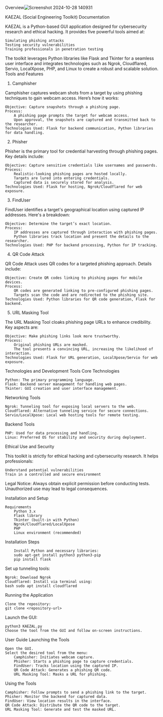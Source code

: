 Overview![Screenshot 2024-10-28 140931](https://github.com/user-attachments/assets/4199ded4-c188-4ba4-92b6-374cc3fba1ca)

KAEZAL (Social Engineering Toolkit) Documentation

KAEZAL is a Python-based GUI application designed for cybersecurity research and ethical hacking. It provides five powerful tools aimed at:

    Simulating phishing attacks
    Testing security vulnerabilities
    Training professionals in penetration testing

The toolkit leverages Python libraries like Flask and Tkinter for a seamless user interface and integrates technologies such as Ngrok, Cloudflared, Servio, LocalXpose, PHP, and Linux to create a robust and scalable solution.
Tools and Features
1. Camphisher

Camphisher captures webcam shots from a target by using phishing techniques to gain webcam access. Here’s how it works:

    Objective: Capture snapshots through a phishing page.
    Process:
        A phishing page prompts the target for webcam access.
        Upon approval, the snapshots are captured and transmitted back to the researcher.
    Technologies Used: Flask for backend communication, Python libraries for data handling.

2. Phisher

Phisher is the primary tool for credential harvesting through phishing pages. Key details include:

    Objective: Capture sensitive credentials like usernames and passwords.
    Process:
        Realistic-looking phishing pages are hosted locally.
        Targets are lured into entering credentials.
        Captured data is securely stored for analysis.
    Technologies Used: Flask for hosting, Ngrok/Cloudflared for web exposure.

3. FindUser

FindUser identifies a target's geographical location using captured IP addresses. Here's a breakdown:

    Objective: Determine the target’s exact location.
    Process:
        IP addresses are captured through interaction with phishing pages.
        Python libraries track location and present the details to the researcher.
    Technologies Used: PHP for backend processing, Python for IP tracking.

4. QR Code Attack

QR Code Attack uses QR codes for a targeted phishing approach. Details include:

    Objective: Create QR codes linking to phishing pages for mobile devices.
    Process:
        QR codes are generated linking to pre-configured phishing pages.
        Targets scan the code and are redirected to the phishing site.
    Technologies Used: Python libraries for QR code generation, Flask for backend.

5. URL Masking Tool

The URL Masking Tool cloaks phishing page URLs to enhance credibility. Key aspects are:

    Objective: Make phishing links look more trustworthy.
    Process:
        Original phishing URLs are masked.
        The tool presents a convincing URL, increasing the likelihood of interaction.
    Technologies Used: Flask for URL generation, LocalXpose/Servio for web exposure.

Technologies and Development Tools
Core Technologies

    Python: The primary programming language.
    Flask: Backend server management for handling web pages.
    Tkinter: GUI creation and user interface management.

Networking Tools

    Ngrok: Tunneling tool for exposing local servers to the web.
    Cloudflared: Alternative tunneling service for secure connections.
    Servio/LocalXpose: Local web hosting tools for remote testing.

Backend Tools

    PHP: Used for data processing and handling.
    Linux: Preferred OS for stability and security during deployment.

Ethical Use and Security

This toolkit is strictly for ethical hacking and cybersecurity research. It helps professionals:

    Understand potential vulnerabilities
    Train in a controlled and secure environment

Legal Notice: Always obtain explicit permission before conducting tests. Unauthorized use may lead to legal consequences.

Installation and Setup

    Requirements
        Python 3.x
        Flask library
        Tkinter (built-in with Python)
        Ngrok/Cloudflared/LocalXpose
        PHP
        Linux environment (recommended)
    
Installation Steps

        Install Python and necessary libraries:
        sudo apt-get install python3 python3-pip
        pip install flask

Set up tunneling tools:

    Ngrok: Download Ngrok
    Cloudflared: Install via terminal using:
    bash sudo apt install cloudflared

Running the Application

    Clone the repository:
    git clone <repository-url>

Launch the GUI:

    python3 KAEZAL.py
    Choose the tool from the GUI and follow on-screen instructions.

User Guide
Launching the Tools

    Open the GUI.
    Select the desired tool from the menu:
        Camphisher: Initiates webcam capture.
        Phisher: Starts a phishing page to capture credentials.
        FindUser: Tracks location using the captured IP.
        QR Code Attack: Generates a phishing QR code.
        URL Masking Tool: Masks a URL for phishing.

Using the Tools

    Camphisher: Follow prompts to send a phishing link to the target.
    Phisher: Monitor the backend for captured data.
    FindUser: View location results in the interface.
    QR Code Attack: Distribute the QR code to the target.
    URL Masking Tool: Generate and test the masked URL.
